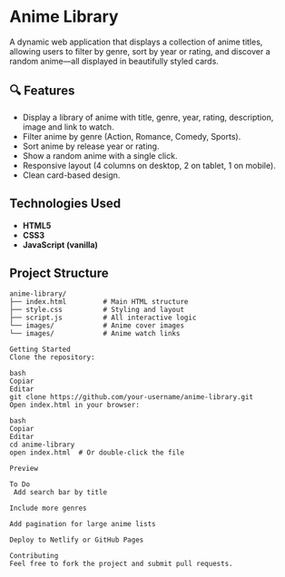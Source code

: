 # Anime Library

A dynamic web application that displays a collection of anime titles, allowing users to filter by genre, sort by year or rating, and discover a random anime—all displayed in beautifully styled cards.

## 🔍 Features

- Display a library of anime with title, genre, year, rating, description, image and link to watch.
- Filter anime by genre (Action, Romance, Comedy, Sports).
- Sort anime by release year or rating.
- Show a random anime with a single click.
- Responsive layout (4 columns on desktop, 2 on tablet, 1 on mobile).
- Clean card-based design.

## Technologies Used

- **HTML5**
- **CSS3**
- **JavaScript (vanilla)**

## Project Structure

```plaintext
anime-library/
├── index.html         # Main HTML structure
├── style.css          # Styling and layout
├── script.js          # All interactive logic
└── images/            # Anime cover images
└── images/            # Anime watch links

Getting Started
Clone the repository:

bash
Copiar
Editar
git clone https://github.com/your-username/anime-library.git
Open index.html in your browser:

bash
Copiar
Editar
cd anime-library
open index.html  # Or double-click the file

Preview

To Do
 Add search bar by title

Include more genres

Add pagination for large anime lists

Deploy to Netlify or GitHub Pages

Contributing
Feel free to fork the project and submit pull requests.

